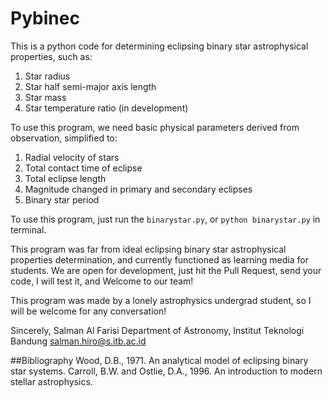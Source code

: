 # Pybinec

This is a python code for determining eclipsing binary star astrophysical properties, such as:
1. Star radius 
2. Star half semi-major axis length
3. Star mass
4. Star temperature ratio (in development)

To use this program, we need basic physical parameters derived from observation, simplified to:
1. Radial velocity of stars
2. Total contact time of eclipse
3. Total eclipse length
4. Magnitude changed in primary and secondary eclipses
5. Binary star period

To use this program, just run the `binarystar.py`, or `python binarystar.py` in terminal.

This program was far from ideal eclipsing binary star astrophysical properties determination, and currently functioned as learning media for students. We are open for development, just hit the Pull Request, send your code, I will test it, and Welcome to our team!

This program was made by a lonely astrophysics undergrad student, so I will be welcome for any conversation!

Sincerely, 
Salman Al Farisi
Department of Astronomy, Institut Teknologi Bandung
salman.hiro@s.itb.ac.id

##Bibliography
Wood, D.B., 1971. An analytical model of eclipsing binary star systems.
Carroll, B.W. and Ostlie, D.A., 1996. An introduction to modern stellar astrophysics.


